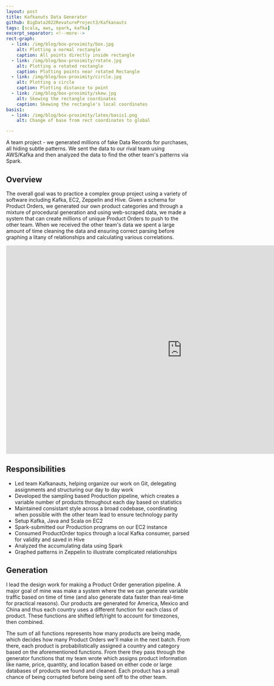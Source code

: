 ```yaml
---
layout: post
title: Kafkanuts Data Generator
github: BigData2022RevatureProject3/Kafkanauts
tags: [scala, aws, spark, kafka]
excerpt_separator: <!--more-->
rect-graph:
  - link: /img/blog/box-proximity/box.jpg
    alt: Plotting a normal rectangle
    caption: All points directly inside rectangle
  - link: /img/blog/box-proximity/rotate.jpg
    alt: Plotting a rotated rectangle
    caption: Plotting points near rotated Rectangle
  - link: /img/blog/box-proximity/circle.jpg
    alt: Plotting a circle
    caption: Plotting distance to point
  - link: /img/blog/box-proximity/skew.jpg
    alt: Skewing the rectangle coordinates
    caption: Skewing the rectangle's local coordinates
basis1:
  - link: /img/blog/box-proximity/latex/basis1.png
    alt: Change of base from rect coordinates to global

---
```

A team project - we generated millions of fake Data Records for purchases, all hiding subtle patterns. We sent the data to our rival team using AWS/Kafka and then analyzed the data to find the other team's patterns via Spark.
<!--more-->
## Overview
The overall goal was to practice a complex group project using a variety of software including Kafka, EC2, Zeppelin and Hive. Given a schema for Product Orders, we generated our own product categories and through a mixture of procedural generation and using web-scraped data, we made a system that can create millions of unique Product Orders to push to the other team. When we received the other team's data we spent a large amount of time cleaning the data and ensuring correct parsing before graphing a litany of relationships and calculating various correlations.



<div class="row">
<div class="col-xs-12">
<div class="videowrapper">
<iframe src="https://docs.google.com/presentation/d/e/2PACX-1vSkine3a1v985RiGu9A_LJw0z1aYP8GgSBgcERGdvf-eWwpYfq5LgbyONVOU9kQgR3XlFVxqsBsdM1f/embed?start=false&loop=false&delayms=3000" frameborder="0" width="960" height="569" allowfullscreen="true" mozallowfullscreen="true" webkitallowfullscreen="true"></iframe>
</div>
</div>
</div>

## Responsibilities
- Led team Kafkanauts, helping organize our work on Git, delegating assignments and structuring our day to
day work
- Developed the sampling based Production pipeline, which creates a variable number of products
throughout each day based on statistics
- Maintained consistant style across a broad codebase, coordinating when possible with the other team lead
to ensure technology parity
- Setup Kafka, Java and Scala on EC2
- Spark-submitted our Production programs on our EC2 instance
- Consumed ProductOrder topics through a local Kafka consumer, parsed for validity and saved in Hive
- Analyzed the accumulating data using Spark
- Graphed patterns in Zeppelin to illustrate complicated relationships

## Generation
I lead the design work for making a Product Order generation pipeline. A major goal of mine was 
make a system where the we can generate variable traffic based on time of time 
(and also generate data faster than real-time for practical reasons). Our products are
generated for America, Mexico and China and thus each country uses a different function
for each class of product. These functions are shifted left/right to account for 
timezones, then combined. 


The sum of all functions represents how many products
are being made, which decides how many Product Orders we'll make in the next batch.
From there, each product is probabilistically assigned a country and category based
on the aforementioned functions. From there they pass through the generator functions
that my team wrote which assigns product information like name, price, quantity, and
location based on either code or large databases of products we found and cleaned.
Each product has a small chance of being corrupted before being sent off to the 
other team.  


